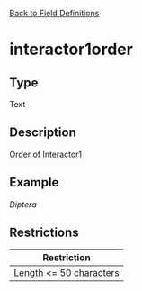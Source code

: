[Back to Field Definitions](../../field_definition_overview)
# interactor1order

## Type
Text

## Description


Order of Interactor1
## Example
*Diptera*

## Restrictions
| Restriction |
| :---------: |
| Length <= 50 characters |

